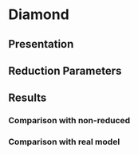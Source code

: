 # Diamond

## Presentation

## Reduction Parameters

## Results 

### Comparison with non-reduced

### Comparison with real model
